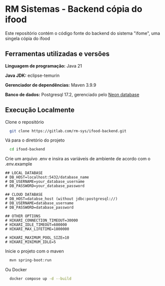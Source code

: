 
# RM Sistemas - Backend cópia do ifood

Este repositório contém o código fonte do backend do sistema "ifome", uma singela cópia do ifood

## Ferramentas utilizadas e versões

**Linguagem de programação:** Java 21

**Java JDK:** eclipse-temurin

**Gerenciador de dependências:** Maven 3.9.9

**Banco de dados:** Postgresql 17.2, gerenciado pelo [Neon database](http://neon.tech)


## Execução Localmente

Clone o repositório

```bash
  git clone https://gitlab.com/rm-sys/ifood-backend.git
```

Vá para o diretório do projeto

```bash
  cd ifood-backend
```

Crie um arquivo .env e insira as variáveis de ambiente de acordo com o .env.example

```env
## LOCAL DATABASE
# DB_HOST=localhost:5432/database_name
# DB_USERNAME=your_database_username
# DB_PASSWORD=your_database_password

## CLOUD DATABASE
# DB_HOST=databse_host (without jdbc:postgresql://)
# DB_USERNAME=database_username
# DB_PASSWORD=database_password

## OTHER OPTIONS
# HIKARI_CONNECTION_TIMEOUT=30000
# HIKARI_IDLE_TIMEOUT=600000
# HIKARI_MAX_LIFETIME=1800000

# HIKARI_MAXIMUM_POOL_SIZE=10
# HIKARI_MINIMUM_IDLE=5
```

Inicie o projeto com o maven

```bash
  mvn spring-boot:run
```

Ou Docker

```bash
  docker compose up -d --build
```

